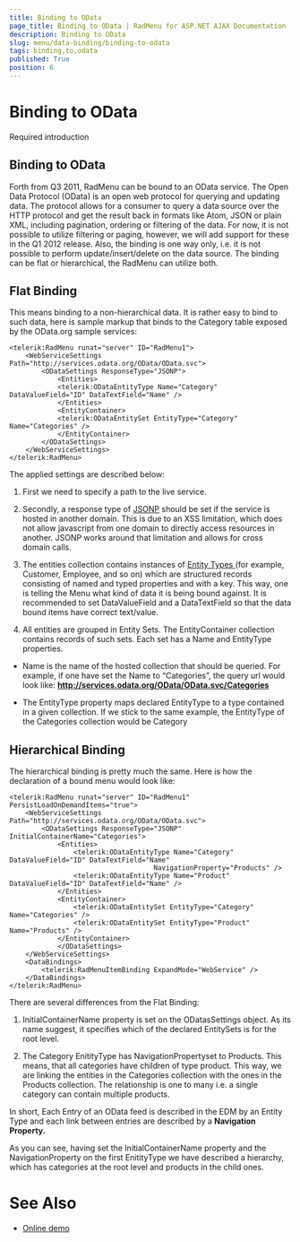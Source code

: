 ```yaml
---
title: Binding to OData
page_title: Binding to OData | RadMenu for ASP.NET AJAX Documentation
description: Binding to OData
slug: menu/data-binding/binding-to-odata
tags: binding,to,odata
published: True
position: 6
---
```


# Binding to OData


Required introduction

## Binding to OData

Forth from Q3 2011, RadMenu can be bound to an OData service. The Open Data Protocol (OData) is an open web protocol for querying and updating data. The protocol allows for a consumer to query a data source over the HTTP protocol and get the result back in formats like Atom, JSON or plain XML, including pagination, ordering or filtering of the data. For now, it is not possible to utilize filtering or paging, however, we will add support for these in the Q1 2012 release. Also, the binding is one way only, i.e. it is not possible to perform update/insert/delete on the data source. The binding can be flat or hierarchical, the RadMenu can utilize both.

## Flat Binding

This means binding to a non-hierarchical data. It is rather easy to bind to such data, here is sample markup that binds to the Category table exposed by the OData.org sample services:

````ASPNET	     
<telerik:RadMenu runat="server" ID="RadMenu1">
	<WebServiceSettings Path="http://services.odata.org/OData/OData.svc">
		<ODataSettings ResponseType="JSONP">
			<Entities>
			<telerik:ODataEntityType Name="Category"   DataValueField="ID" DataTextField="Name" />
			</Entities>
			<EntityContainer>
			<telerik:ODataEntitySet EntityType="Category" Name="Categories" />
			</EntityContainer>
		</ODataSettings>
	</WebServiceSettings>
</telerik:RadMenu>	
````

The applied settings are described below:

1. First we need to specify a path to the live service.

1. Secondly, a response type of [JSONP](http://en.wikipedia.org/wiki/JSONP) should be set if the service is hosted in another domain. This is due to an XSS limitation, which does not allow javascript from one domain to directly access resources in another. JSONP works around that limitation and allows for cross domain calls.

1. The entities collection contains instances of [Entity Types ](http://www.odata.org/developers/protocols/overview) (for example, Customer, Employee, and so on) which are structured records consisting of named and typed properties and with a key. This way, one is telling the Menu what kind of data it is being bound against. It is recommended to set DataValueField and a DataTextField so that the data bound items have correct text/value.

1. All entities are grouped in Entity Sets. The EntityContainer collection contains records of such sets. Each set has a Name and EntityType properties.

* Name is the name of the hosted collection that should be queried. For example, if one have set the Name to “Categories”, the query url would look like: **http://services.odata.org/OData/OData.svc/Categories**

* The EntityType property maps declared EntityType to a type contained in a given collection. If we stick to the same example, the EntityType of the Categories collection would be Category

## Hierarchical Binding

The hierarchical binding is pretty much the same. Here is how the declaration of a bound menu would look like:

````ASPNET     
<telerik:RadMenu runat="server" ID="RadMenu1" PersistLoadOnDemandItems="true">
	<WebServiceSettings  Path="http://services.odata.org/OData/OData.svc">
		<ODataSettings ResponseType="JSONP" InitialContainerName="Categories">
			<Entities>
				<telerik:ODataEntityType Name="Category" DataValueField="ID" DataTextField="Name"
									NavigationProperty="Products" />
				<telerik:ODataEntityType Name="Product" DataValueField="ID" DataTextField="Name" />
			</Entities>
			<EntityContainer>
				<telerik:ODataEntitySet EntityType="Category" Name="Categories" />
				<telerik:ODataEntitySet EntityType="Product" Name="Products" />
			</EntityContainer>
			</ODataSettings>
	</WebServiceSettings>
	<DataBindings>
	    <telerik:RadMenuItemBinding ExpandMode="WebService" />
	</DataBindings>
</telerik:RadMenu>
````

There are several differences from the Flat Binding:

1. InitialContainerName property is set on the ODatasSettings object. As its name suggest, it specifies which of the declared EntitySets is for the root level.

1. The Category EnitityType has NavigationPropertyset to Products. This means, that all categories have children of type product. This way, we are linking the entities in the Categories collection with the ones in the Products collection. The relationship is one to many i.e. a single category can contain multiple products.

In short, Each Entry of an OData feed is described in the EDM by an Entity Type and each link between entries are described by a **Navigation Property.**

As you can see, having set the InitialContainerName property and the NavigationProperty on the first EnitityType we have described a hierarchy, which has categories at the root level and products in the child ones.

# See Also

 * [Online demo](http://demos.telerik.com/aspnet-ajax/Menu/Examples/LoadOnDemand/OData/DefaultCS.aspx)
